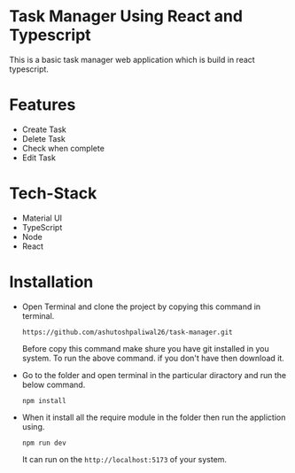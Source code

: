 # Task Manager Using React and Typescript

This is a basic task manager web application which is build in react typescript.

# Features

- Create Task
- Delete Task
- Check when complete
- Edit Task

# Tech-Stack 

- Material UI
- TypeScript
- Node
- React

# Installation

- Open Terminal and clone the project by copying this command in terminal.
    ```
    https://github.com/ashutoshpaliwal26/task-manager.git
    ```
  Before copy this command make shure you have git installed in you system. To run the above command.
  if you don't have then download it.

- Go to the folder and open terminal in the particular diractory and run the below command.
    ```
    npm install
    ```

- When it install all the require module in the folder then run the appliction using.
  ```
  npm run dev
  ```
  It can run on the `http://localhost:5173` of your system.
  
